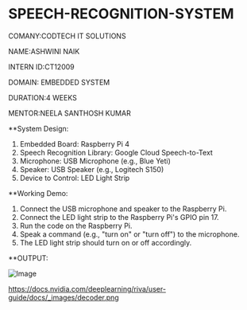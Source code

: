 # SPEECH-RECOGNITION-SYSTEM

COMANY:CODTECH IT SOLUTIONS

NAME:ASHWINI NAIK

INTERN ID:CT12009

DOMAIN: EMBEDDED SYSTEM

DURATION:4 WEEKS

MENTOR:NEELA SANTHOSH KUMAR

**System Design:

1. Embedded Board: Raspberry Pi 4
2. Speech Recognition Library: Google Cloud Speech-to-Text
3. Microphone: USB Microphone (e.g., Blue Yeti)
4. Speaker: USB Speaker (e.g., Logitech S150)
5. Device to Control: LED Light Strip

**Working Demo:

1. Connect the USB microphone and speaker to the Raspberry Pi.
2. Connect the LED light strip to the Raspberry Pi's GPIO pin 17.
3. Run the code on the Raspberry Pi.
4. Speak a command (e.g., "turn on" or "turn off") to the microphone.
5. The LED light strip should turn on or off accordingly.

**OUTPUT:

![Image](https://github.com/user-attachments/assets/a739df81-dc64-4309-9b7f-af638254a3eb)


https://docs.nvidia.com/deeplearning/riva/user-guide/docs/_images/decoder.png



